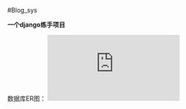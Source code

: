 #Blog_sys

**一个django练手项目**

数据库ER图：
  ![pdf](https://github.com/XD-null/Blog_sys/blob/master/Readme/Blog.pdf)
